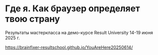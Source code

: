 # Где я. Как браузер определяет твою страну

Результаты мастеркласса на демо-курсе Result University 14-19 июня 2025 г.

https://brainfixer-resultschool.github.io/YouAreHere20250614/
